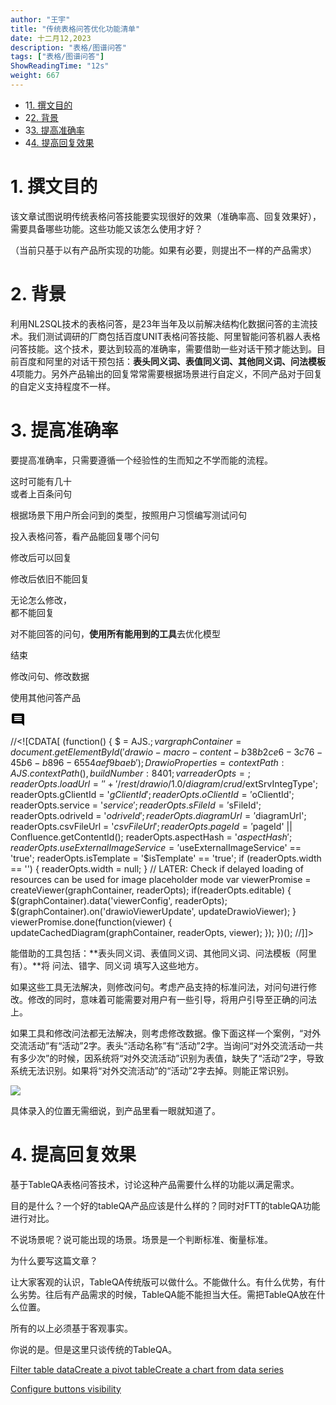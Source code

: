 ```yaml
---
author: "王宇"
title: "传统表格问答优化功能清单"
date: 十二月12,2023
description: "表格/图谱问答"
tags: ["表格/图谱问答"]
ShowReadingTime: "12s"
weight: 667
---
```

*   1[1\. 撰文目的](#id-传统表格问答优化功能清单-撰文目的)
*   2[2\. 背景](#id-传统表格问答优化功能清单-背景)
*   3[3\. 提高准确率](#id-传统表格问答优化功能清单-提高准确率)
*   4[4\. 提高回复效果](#id-传统表格问答优化功能清单-提高回复效果)

1\. 撰文目的
========

该文章试图说明传统表格问答技能要实现很好的效果（准确率高、回复效果好），需要具备哪些功能。这些功能又该怎么使用才好？

（当前只基于以有产品所实现的功能。如果有必要，则提出不一样的产品需求）

2\. 背景
======

利用NL2SQL技术的表格问答，是23年当年及以前解决结构化数据问答的主流技术。我们测试调研的厂商包括百度UNIT表格问答技能、阿里智能问答机器人表格问答技能。这个技术，要达到较高的准确率，需要借助一些对话干预才能达到。目前百度和阿里的对话干预包括：**表头同义词、表值同义词、其他同义词、问法模板** 4项能力。另外产品输出的回复常常需要根据场景进行自定义，不同产品对于回复的自定义支持程度不一样。

3\. 提高准确率
=========

要提高准确率，只需要遵循一个经验性的生而知之不学而能的流程。

这时可能有几十  
或者上百条问句

根据场景下用户所会问到的类型，按照用户习惯编写测试问句

投入表格问答，看产品能回复哪个问句

修改后可以回复

修改后依旧不能回复

无论怎么修改，  
都不能回复

对不能回答的问句，**使用所有能用到的工具**去优化模型

结束

修改问句、修改数据

使用其他问答产品

![](data:image/svg+xml;base64,PHN2ZyB4bWxucz0iaHR0cDovL3d3dy53My5vcmcvMjAwMC9zdmciIHdpZHRoPSIyNCIgaGVpZ2h0PSIyNCIgdmlld0JveD0iMCAwIDI0IDI0Ij48cGF0aCBkPSJNMjEuOTkgNGMwLTEuMS0uODktMi0xLjk5LTJINGMtMS4xIDAtMiAuOS0yIDJ2MTJjMCAxLjEuOSAyIDIgMmgxNGw0IDQtLjAxLTE4ek0xOCAxNEg2di0yaDEydjJ6bTAtM0g2VjloMTJ2MnptMC0zSDZWNmgxMnYyeiIvPjxwYXRoIGQ9Ik0wIDBoMjR2MjRIMHoiIGZpbGw9Im5vbmUiLz48L3N2Zz4= "Show Comments")

//<!\[CDATA\[ (function() { $ = AJS.$; var graphContainer = document.getElementById('drawio-macro-content-b38b2ce6-3c76-45b6-b896-6554aef9baeb'); DrawioProperties = { contextPath : AJS.contextPath(), buildNumber : 8401 }; var readerOpts = {}; readerOpts.loadUrl = '' + '/rest/drawio/1.0/diagram/crud/%E4%BC%98%E5%8C%96%E6%B5%81%E7%A8%8B/114670653?revision=3'; readerOpts.imageUrl = '' + '/download/attachments/114670653/优化流程.png' + '?version=3&api=v2'; readerOpts.editUrl = '' + '/plugins/drawio/addDiagram.action?ceoId=114670653&owningPageId=114670653&diagramName=%E4%BC%98%E5%8C%96%E6%B5%81%E7%A8%8B&revision=3'; readerOpts.editable = true; readerOpts.canComment = true; readerOpts.stylePath = STYLE\_PATH; readerOpts.stencilPath = STENCIL\_PATH; readerOpts.imagePath = IMAGE\_PATH + '/reader'; readerOpts.border = true; readerOpts.width = '800'; readerOpts.simpleViewer = false; readerOpts.tbstyle = 'top'; readerOpts.links = 'auto'; readerOpts.lightbox = true; readerOpts.resourcePath = ATLAS\_RESOURCE\_BASE + '/resources/viewer'; readerOpts.disableButtons = false; readerOpts.zoomToFit = true; readerOpts.language = 'zh'; readerOpts.licenseStatus = 'OK'; readerOpts.contextPath = AJS.contextPath(); readerOpts.diagramName = decodeURIComponent('%E4%BC%98%E5%8C%96%E6%B5%81%E7%A8%8B'); readerOpts.diagramDisplayName = ''; readerOpts.aspect = ''; readerOpts.ceoName = '传统表格问答优化功能清单'; readerOpts.attVer = '3'; readerOpts.attId = '114671565'; readerOpts.lastModifierName = '未知用户 (tangwei)'; readerOpts.lastModified = '2023-12-12 21:29:54.829'; readerOpts.creatorName = '未知用户 (tangwei)'; //Embed macro specific info readerOpts.extSrvIntegType = '$extSrvIntegType'; readerOpts.gClientId = '$gClientId'; readerOpts.oClientId = '$oClientId'; readerOpts.service = '$service'; readerOpts.sFileId = '$sFileId'; readerOpts.odriveId = '$odriveId'; readerOpts.diagramUrl = '$diagramUrl'; readerOpts.csvFileUrl = '$csvFileUrl'; readerOpts.pageId = '$pageId' || Confluence.getContentId(); readerOpts.aspectHash = '$aspectHash'; readerOpts.useExternalImageService = '$useExternalImageService' == 'true'; readerOpts.isTemplate = '$isTemplate' == 'true'; if (readerOpts.width == '') { readerOpts.width = null; } // LATER: Check if delayed loading of resources can be used for image placeholder mode var viewerPromise = createViewer(graphContainer, readerOpts); if(readerOpts.editable) { $(graphContainer).data('viewerConfig', readerOpts); $(graphContainer).on('drawioViewerUpdate', updateDrawioViewer); } viewerPromise.done(function(viewer) { updateCachedDiagram(graphContainer, readerOpts, viewer); }); })(); //\]\]>

能借助的工具包括：**表头同义词、表值同义词、其他同义词、问法模板（阿里有）。**将 问法、错字、同义词 填写入这些地方。

如果这些工具无法解决，则修改问句。考虑产品支持的标准问法，对问句进行修改。修改的同时，意味着可能需要对用户有一些引导，将用户引导至正确的问法上。

如果工具和修改问法都无法解决，则考虑修改数据。像下面这样一个案例，“对外交流活动”有“活动”2字。表头“活动名称”有“活动”2字。当询问“对外交流活动一共有多少次”的时候，因系统将“对外交流活动”识别为表值，缺失了“活动”2字，导致系统无法识别。如果将“对外交流活动”的“活动”2字去掉。则能正常识别。

![](/download/attachments/114670653/image2023-12-12_21-35-40.png?version=1&modificationDate=1702388140172&api=v2)

  

具体录入的位置无需细说，到产品里看一眼就知道了。

4\. 提高回复效果
==========

  

  

  

  

  

  

  

  

  

  

  

基于TableQA表格问答技术，讨论这种产品需要什么样的功能以满足需求。

目的是什么？一个好的tableQA产品应该是什么样的？同时对FTT的tableQA功能进行对比。

不说场景呢？说可能出现的场景。场景是一个判断标准、衡量标准。

为什么要写这篇文章？

让大家客观的认识，TableQA传统版可以做什么。不能做什么。有什么优势，有什么劣势。往后有产品需求的时候，TableQA能不能担当大任。需把TableQA放在什么位置。

所有的以上必须基于客观事实。

你说的是。但是这里只谈传统的TableQA。

  

[Filter table data](#)[Create a pivot table](#)[Create a chart from data series](#)

[Configure buttons visibility](/users/tfac-settings.action)